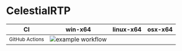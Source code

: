 # CelestialRTP

| CI | win-x64 | linux-x64 | osx-x64 |
|-|-|-|-|
| <sup>GitHub Actions</sup> | ![example workflow](https://github.com/VotreWaken/CelestialRTP/actions/workflows/dotnet.yml/badge.svg) | | |
